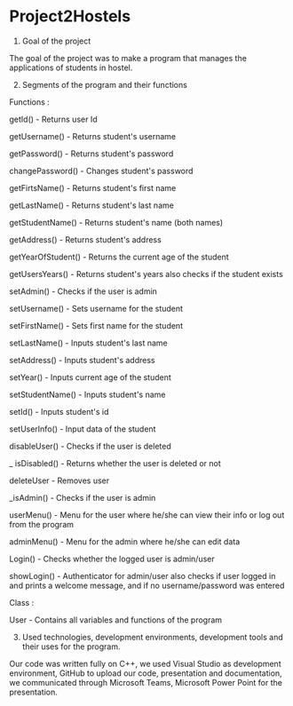 # Project2Hostels

1. Goal of the project

The goal of the project was to make a program that manages the applications of students in hostel. 

2. Segments of the program and their functions

Functions : 

getId() - Returns user Id

getUsername() - Returns student's username

getPassword() - Returns student's password

changePassword() - Changes student's password

getFirtsName() - Returns student's first name

getLastName() - Returns student's last name

getStudentName() - Returns student's name (both names)

getAddress() - Returns student's address

getYearOfStudent() - Returns the current age of the student

getUsersYears() - Returns student's years also checks if the student exists 

setAdmin() - Checks if the user is admin

setUsername() - Sets username for the student

setFirstName() - Sets first name for the student

setLastName() - Inputs student's last name

setAddress() - Inputs student's address

setYear() - Inputs current age of the student

setStudentName() - Inputs student's name

setId() - Inputs student's id

setUserInfo() - Input data of the student

disableUser() - Checks if the user is deleted

_ isDisabled() - Returns whether the user is deleted or not

deleteUser - Removes user

_isAdmin() - Checks if the user is admin

userMenu() - Menu for the user where he/she can view their info or log out from the program

adminMenu() - Menu for the admin where he/she can edit data

Login() - Checks whether the logged user is admin/user

showLogin() - Authenticator for admin/user also checks if user logged in and prints a welcome message, and if no username/password was entered

Class : 

User - Contains all variables and functions of the program

3. Used technologies, development environments, development tools and their uses for the program.

Our code was written fully on C++, we used Visual Studio as development environment, GitHub to upload our code, presentation and documentation, we communicated through Microsoft Teams, Microsoft Power Point for the presentation.
